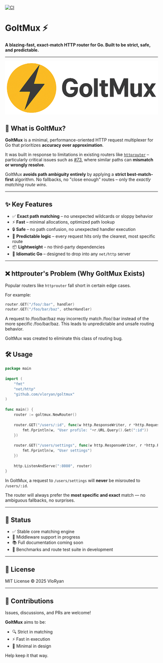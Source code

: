 [![CI](https://github.com/VloRyan/goltmux/actions/workflows/ci.workflow.yml/badge.svg)](https://github.com/VloRyan/goltmux/actions/workflows/ci.workflow.yml)

# GoltMux ⚡

**A blazing-fast, exact-match HTTP router for Go. Built to be strict, safe, and predictable.**

---
![GoltMux Logo](.github/assets/logo.png)

## 🚀 What is GoltMux?

**GoltMux** is a minimal, performance-oriented HTTP request multiplexer for Go that prioritizes **accuracy over
approximation**.

It was built in response to limitations in existing routers like [
`httprouter`](https://github.com/julienschmidt/httprouter) – particularly critical issues such as
[#73](https://github.com/julienschmidt/httprouter/issues/73), where similar paths can **mismatch or wrongly resolve**.

GoltMux **avoids path ambiguity entirely** by applying a **strict best-match-first** algorithm. No fallbacks, no "close
enough" routes – only the *exactly matching route wins*.

---

## ✨ Key Features

- ✅ **Exact path matching** – no unexpected wildcards or sloppy behavior
- ⚡ **Fast** – minimal allocations, optimized path lookup
- 🔒 **Safe** – no path confusion, no unexpected handler execution
- 🧠 **Predictable logic** – every request hits only the clearest, most specific route
- 📦 **Lightweight** – no third-party dependencies
- 🔌 **Idiomatic Go** – designed to drop into any `net/http` server

---

## ❌ httprouter's Problem (Why GoltMux Exists)

Popular routers like `httprouter` fall short in certain edge cases.

For example:

```go
router.GET("/foo/:bar", handler)
router.GET("/foo/bar/baz", otherHandler)
```

A request to /foo/bar/baz may incorrectly match /foo/:bar instead of the more specific /foo/bar/baz. This leads to
unpredictable and unsafe routing behavior.

GoltMux was created to eliminate this class of routing bug.

## 🛠️ Usage

```go
package main

import (
	"fmt"
	"net/http"
	"github.com/vloryan/goltmux"
)

func main() {
	router := goltmux.NewRouter()

	router.GET("/users/:id", func(w http.ResponseWriter, r *http.Request) {
		fmt.Fprintln(w, "User profile: "+r.URL.Query().Get(":id"))
	})

	router.GET("/users/settings", func(w http.ResponseWriter, r *http.Request) {
		fmt.Fprintln(w, "User settings")
	})

	http.ListenAndServe(":8080", router)
}
```

In GoltMux, a request to `/users/settings` will **never** be misrouted to `/users/:id`.

The router will always prefer the **most specific and exact** match — no ambiguous fallbacks, no surprises.

---

## 🧪 Status

- ✅ Stable core matching engine
- 🚧 Middleware support in progress
- 📚 Full documentation coming soon
- 🧪 Benchmarks and route test suite in development

---

## 📜 License

MIT License © 2025 VloRyan

---

## 🤝 Contributions

Issues, discussions, and PRs are welcome!

**GoltMux** aims to be:

- 🔍 Strict in matching
- ⚡ Fast in execution
- 🧼 Minimal in design

Help keep it that way.
